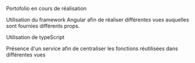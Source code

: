 Portofolio en cours de réalisation 

Utilisation du framework Angular afin de réaliser différentes vues auquelles sont fournies différents props.

Utilisation de typeScript

Présence d'un service afin de centraliser les fonctions réutilisées dans différentes vues